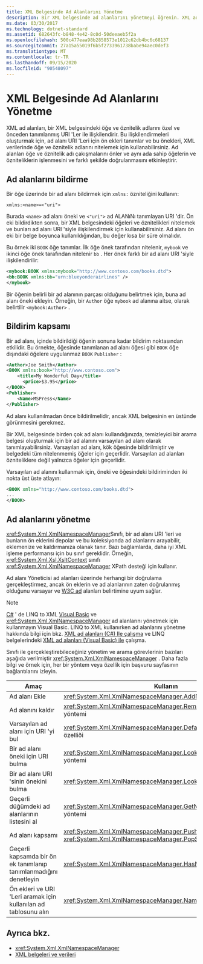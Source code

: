 ```yaml
---
title: XML Belgesinde Ad Alanlarını Yönetme
description: Bir XML belgesinde ad alanlarını yönetmeyi öğrenin. XML ad alanları, bir XML belgesindeki öğe ve öznitelik adlarını özel ve önceden tanımlanmış URI 'Ler ile ilişkilendirir.
ms.date: 03/30/2017
ms.technology: dotnet-standard
ms.assetid: 682643fc-b848-4e42-8c0d-50deeaeb5f2a
ms.openlocfilehash: 500c477eaa98b2858573e1012c62db4bc6c68137
ms.sourcegitcommit: 27a15a55019f6b5f2733961738babe94aec0def3
ms.translationtype: MT
ms.contentlocale: tr-TR
ms.lasthandoff: 09/15/2020
ms.locfileid: "90548097"
---
```

# <a name="managing-namespaces-in-an-xml-document"></a>XML Belgesinde Ad Alanlarını Yönetme
XML ad alanları, bir XML belgesindeki öğe ve öznitelik adlarını özel ve önceden tanımlanmış URI 'Ler ile ilişkilendirir. Bu ilişkilendirmeleri oluşturmak için, ad alanı URI 'Leri için ön ekleri tanımlar ve bu önekleri, XML verilerinde öğe ve öznitelik adlarını nitelemek için kullanabilirsiniz. Ad alanları öğe ve öznitelik adı çakışmalarını önler ve aynı ada sahip öğelerin ve özniteliklerin işlenmesini ve farklı şekilde doğrulanmasını etkinleştirir.  
  
<a name="declare"></a>
## <a name="declaring-namespaces"></a>Ad alanlarını bildirme  
 Bir öğe üzerinde bir ad alanı bildirmek için `xmlns:` özniteliğini kullanın:  
  
 `xmlns:<name>=<"uri">`  
  
 Burada `<name>` ad alanı öneki ve `<"uri">` ad ALANıNı tanımlayan URI 'dir. Ön eki bildirdikten sonra, bir XML belgesindeki öğeleri ve öznitelikleri nitelemek ve bunları ad alanı URI 'siyle ilişkilendirmek için kullanabilirsiniz. Ad alanı ön eki bir belge boyunca kullanıldığından, bu değer kısa bir süre olmalıdır.  
  
 Bu örnek iki `BOOK` öğe tanımlar. İlk öğe önek tarafından nitelenir, `mybook` ve ikinci öğe önek tarafından nitelenir `bb` . Her önek farklı bir ad alanı URI 'siyle ilişkilendirilir:  
  
```xml  
<mybook:BOOK xmlns:mybook="http://www.contoso.com/books.dtd">  
<bb:BOOK xmlns:bb="urn:blueyonderairlines" />
</mybook>
```  
  
 Bir öğenin belirli bir ad alanının parçası olduğunu belirtmek için, buna ad alanı öneki ekleyin. Örneğin, bir `Author` öğe `mybook` ad alanına aitse, olarak belirtilir `<mybook:Author>` .  
  
<a name="scope"></a>
## <a name="declaration-scope"></a>Bildirim kapsamı  
 Bir ad alanı, içinde bildirildiği öğenin sonuna kadar bildirim noktasından etkilidir. Bu örnekte, öğesinde tanımlanan ad alanı öğesi gibi `BOOK` öğe dışındaki öğelere uygulanmaz `BOOK` `Publisher` :  
  
```xml  
<Author>Joe Smith</Author>  
<BOOK xmlns:book="http://www.contoso.com">  
    <title>My Wonderful Day</title>  
      <price>$3.95</price>  
</BOOK>  
<Publisher>  
    <Name>MSPress</Name>  
</Publisher>  
```  
  
 Ad alanı kullanılmadan önce bildirilmelidir, ancak XML belgesinin en üstünde görünmesini gerekmez.  
  
 Bir XML belgesinde birden çok ad alanı kullandığınızda, temizleyici bir arama belgesi oluşturmak için bir ad alanını varsayılan ad alanı olarak tanımlayabilirsiniz. Varsayılan ad alanı, kök öğesinde bildirilmiştir ve belgedeki tüm nitelenmemiş öğeler için geçerlidir. Varsayılan ad alanları özniteliklere değil yalnızca öğeler için geçerlidir.  
  
 Varsayılan ad alanını kullanmak için, öneki ve öğesindeki bildiriminden iki nokta üst üste atlayın:  
  
```xml  
<BOOK xmlns="http://www.contoso.com/books.dtd">  
...
</BOOK>
```  
  
## <a name="managing-namespaces"></a>Ad alanlarını yönetme  
 <xref:System.Xml.XmlNamespaceManager>Sınıfı, bir ad alanı URI 'leri ve bunların ön eklerini depolar ve bu koleksiyonda ad alanlarını arayabilir, eklemenize ve kaldırmanıza olanak tanır. Bazı bağlamlarda, daha iyi XML işleme performansı için bu sınıf gereklidir. Örneğin, <xref:System.Xml.Xsl.XsltContext> sınıfı <xref:System.Xml.XmlNamespaceManager> XPath desteği için kullanır.  
  
 Ad alanı Yöneticisi ad alanları üzerinde herhangi bir doğrulama gerçekleştirmez, ancak ön eklerin ve ad alanlarının zaten doğrulanmış olduğunu varsayar ve [W3C ad](https://www.w3.org/TR/REC-xml-names/) alanları belirtimine uyum sağlar.  
  
> [!NOTE]
> [C#](../../linq/linq-xml-overview.md) ' de LINQ to XML [Visual Basic](../../linq/linq-xml-overview.md) ve <xref:System.Xml.XmlNamespaceManager> ad alanlarını yönetmek için kullanmayın Visual Basic. LINQ to XML kullanırken ad alanlarını yönetme hakkında bilgi için bkz. [XML ad alanları (C#) Ile çalışma](../../linq/namespaces-overview.md) ve LINQ belgelerindeki [XML ad alanları (Visual Basic) ile](../../linq/namespaces-overview.md) çalışma.  
  
 Sınıfı ile gerçekleştirebileceğiniz yönetim ve arama görevlerinin bazıları aşağıda verilmiştir <xref:System.Xml.XmlNamespaceManager> . Daha fazla bilgi ve örnek için, her bir yöntem veya özellik için başvuru sayfasının bağlantılarını izleyin.  
  
|Amaç|Kullanın|  
|--------|---------|  
|Ad alanı Ekle|<xref:System.Xml.XmlNamespaceManager.AddNamespace%2A> yöntemi|  
|Ad alanını kaldır|<xref:System.Xml.XmlNamespaceManager.RemoveNamespace%2A> yöntemi|  
|Varsayılan ad alanı için URI 'yi bul|<xref:System.Xml.XmlNamespaceManager.DefaultNamespace%2A> özelliði|  
|Bir ad alanı öneki için URI bulma|<xref:System.Xml.XmlNamespaceManager.LookupNamespace%2A> yöntemi|  
|Bir ad alanı URI 'sinin önekini bulma|<xref:System.Xml.XmlNamespaceManager.LookupPrefix%2A> yöntemi|  
|Geçerli düğümdeki ad alanlarının listesini al|<xref:System.Xml.XmlNamespaceManager.GetNamespacesInScope%2A> yöntemi|  
|Ad alanı kapsamı|<xref:System.Xml.XmlNamespaceManager.PushScope%2A> ve <xref:System.Xml.XmlNamespaceManager.PopScope%2A> yöntemleri|  
|Geçerli kapsamda bir ön ek tanımlanıp tanımlanmadığını denetleyin|<xref:System.Xml.XmlNamespaceManager.HasNamespace%2A> yöntemi|  
|Ön ekleri ve URI 'Leri aramak için kullanılan ad tablosunu alın|<xref:System.Xml.XmlNamespaceManager.NameTable%2A> özelliði|  
  
## <a name="see-also"></a>Ayrıca bkz.

- <xref:System.Xml.XmlNamespaceManager>
- [XML belgeleri ve verileri](index.md)
